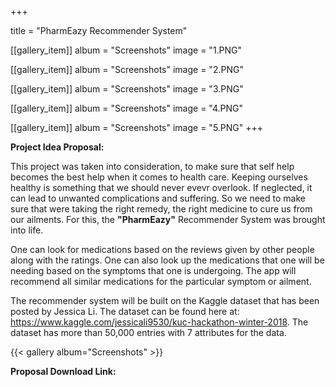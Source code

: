 +++

title = "PharmEazy Recommender System"

[[gallery_item]]
album = "Screenshots"
image = "1.PNG"

[[gallery_item]]
album = "Screenshots"
image = "2.PNG"

[[gallery_item]]
album = "Screenshots"
image = "3.PNG"

[[gallery_item]]
album = "Screenshots"
image = "4.PNG"

[[gallery_item]]
album = "Screenshots"
image = "5.PNG"
+++

**Project Idea Proposal:**

This project was taken into consideration, to make sure that self help becomes the best help when it comes to health care. Keeping ourselves healthy is something that we should never evevr overlook. If neglected, it can lead to unwanted complications and suffering. So we need to make sure that were taking the right remedy, the right medicine to cure us from our ailments. For this, the **"PharmEazy"** Recommender System was brought into life.

One can look for medications based on the reviews given by other people along with the ratings. One can also look up the medications that one will be needing based on the symptoms that one is undergoing. The app will recommend all similar medications for the particular symptom or ailment.

The recommender system will be built on the Kaggle dataset that has been posted by Jessica Li. The dataset can be found here at: https://www.kaggle.com/jessicali9530/kuc-hackathon-winter-2018. The dataset has more than 50,000 entries with 7 attributes for the data.

{{< gallery album="Screenshots" >}}

**Proposal Download Link:**
